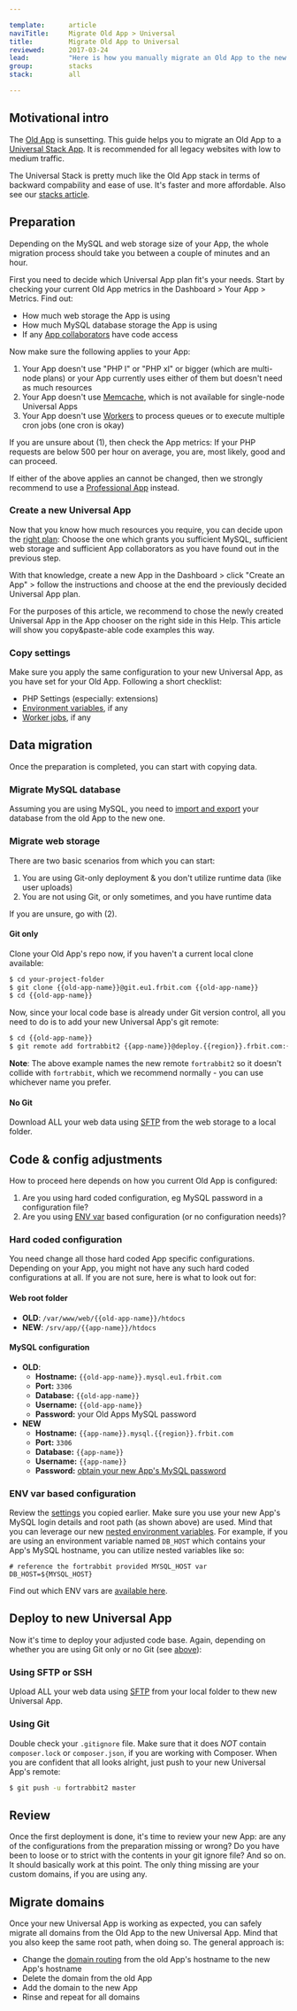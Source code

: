 ```yaml
---

template:      article
naviTitle:     Migrate Old App > Universal
title:         Migrate Old App to Universal
reviewed:      2017-03-24
lead:          "Here is how you manually migrate an Old App to the new Universal Stack."
group:         stacks
stack:         all

---
```



## Motivational intro

The [Old App](/app-old) is sunsetting. This guide helps you to migrate an Old App to a [Universal Stack App](app-uni). It is recommended for all legacy websites with low to medium traffic.

The Universal Stack is pretty much like the Old App stack in terms of backward compability and ease of use. It's faster and more affordable. Also see our [stacks article](/stacks).


## Preparation

Depending on the MySQL and web storage size of your App, the whole migration process should take you between a couple of minutes and an hour.

First you need to decide which Universal App plan fit's your needs. Start by checking your current Old App metrics in the Dashboard > Your App > Metrics. Find out:

* How much web storage the App is using
* How much MySQL database storage the App is using
* If any [App collaborators](app-collaboration) have code access

Now make sure the following applies to your App:

1. Your App doesn't use "PHP l" or "PHP xl" or bigger (which are multi-node plans) or your App currently uses either of them but doesn't need as much resources
2. Your App doesn't use [Memcache](memcache-old), which is not available for single-node Universal Apps
3. Your App doesn't use [Workers](workers-old) to process queues or to execute multiple cron jobs (one cron is okay)

If you are unsure about (1), then check the App metrics: If your PHP requests are below 500 per hour on average, you are, most likely, good and can proceed.

If either of the above applies an cannot be changed, then we strongly recommend to use a [Professional App](app-pro) instead.


### Create a new Universal App

Now that you know how much resources you require, you can decide upon the [right plan](//www.fortrabbit.com/pricing): Choose the one which grants you sufficient MySQL, sufficient web storage and sufficient App collaborators as you have found out in the previous step.

With that knowledge, create a new App in the Dashboard > click "Create an App" > follow the instructions and choose at the end the previously decided Universal App plan.

For the purposes of this article, we recommend to chose the newly created Universal App in the App chooser on the right side in this Help. This article will show you copy&paste-able code examples this way.

### Copy settings

Make sure you apply the same configuration to your new Universal App, as you have set for your Old App. Following a short checklist:

* PHP Settings (especially: extensions)
* [Environment variables](env-vars), if any
* [Worker jobs](worker-pro), if any


## Data migration

Once the preparation is completed, you can start with copying data.

### Migrate MySQL database

Assuming you are using MySQL, you need to [import and export](mysql#toc-export-amp-import) your database from the old App to the new one.

### Migrate web storage

There are two basic scenarios from which you can start:

1. You are using Git-only deployment & you don't utilize runtime data (like user uploads)
2. You are not using Git, or only sometimes, and you have runtime data

If you are unsure, go with (2).

#### Git only

Clone your Old App's repo now, if you haven't a current local clone available:

```bash
$ cd your-project-folder
$ git clone {{old-app-name}}@git.eu1.frbit.com {{old-app-name}}
$ cd {{old-app-name}}
```

Now, since your local code base is already under Git version control, all you need to do is to add your new Universal App's git remote:

```bash
$ cd {{old-app-name}}
$ git remote add fortrabbit2 {{app-name}}@deploy.{{region}}.frbit.com:{{app-name}}.git
```

**Note**: The above example names the new remote `fortrabbit2` so it doesn't collide with `fortrabbit`, which we recommend normally - you can use whichever name you prefer.

#### No Git

Download ALL your web data using [SFTP](ssh-sftp-old) from the web storage to a local folder.

## Code & config adjustments

How to proceed here depends on how you current Old App is configured:

1. Are you using hard coded configuration, eg MySQL password in a configuration file?
2. Are you using [ENV var](env-vars) based configuration (or no configuration needs)?

### Hard coded configuration

You need change all those hard coded App specific configurations. Depending on your App, you might not have any such hard coded configurations at all. If you are not sure, here is what to look out for:

#### Web root folder

* **OLD**: `/var/www/web/{{old-app-name}}/htdocs`
* **NEW**: `/srv/app/{{app-name}}/htdocs`

#### MySQL configuration

* **OLD**:
  * **Hostname:** `{{old-app-name}}.mysql.eu1.frbit.com`
  * **Port:** `3306`
  * **Database:** `{{old-app-name}}`
  * **Username:** `{{old-app-name}}`
  * **Password:** your Old Apps MySQL password
* **NEW**
  * **Hostname:** `{{app-name}}.mysql.{{region}}.frbit.com`
  * **Port:** `3306`
  * **Database:** `{{app-name}}`
  * **Username:** `{{app-name}}`
  * **Password:** [obtain your new App's MySQL password](mysql#toc-obtain-the-mysql-password)

### ENV var based configuration

Review the [settings](#toc-copy-settings) you copied earlier. Make sure you use your new App's MySQL login details and root path (as shown above) are used. Mind that you can leverage our new [nested environment variables](env-vars#toc-nested-variables). For example, if you are using an environment variable named `DB_HOST` which contains your App's MySQL hostname, you can utilize nested variables like so:

```plain
# reference the fortrabbit provided MYSQL_HOST var
DB_HOST=${MYSQL_HOST}
```

Find out which ENV vars are [available here](env-vars#toc-env-var-types).


## Deploy to new Universal App

Now it's time to deploy your adjusted code base. Again, depending on whether you are using Git only or no Git (see [above](#toc-migrate-web-storage)):

### Using SFTP or SSH

Upload ALL your web data using [SFTP](sftp-uni) from your local folder to thew new Universal App.

### Using Git

Double check your `.gitignore` file. Make sure that it does *NOT* contain `composer.lock` or `composer.json`, if you are working with Composer. When you are confident that all looks alright, just push to your new Universal App's remote:

```bash
$ git push -u fortrabbit2 master
```


## Review

Once the first deployment is done, it's time to review your new App: are any of the configurations from the preparation missing or wrong? Do you have been to loose or to strict with the contents in your git ignore file? And so on. It should basically work at this point. The only thing missing are your custom domains, if you are using any.

## Migrate domains

Once your new Universal App is working as expected, you can safely migrate all domains from the Old App to the new Universal App. Mind that you also keep the same root path, when doing so. The general approach is:

* Change the [domain routing](domains#toc-routing-options) from the old App's hostname to the new App's hostname
* Delete the domain from the old App
* Add the domain to the new App
* Rinse and repeat for all domains
